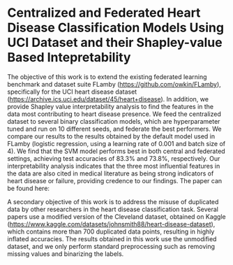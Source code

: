 # Centralized and Federated Heart Disease Classification Models Using UCI Dataset and their Shapley-value Based Intepretability
The objective of this work is to extend the existing federated learning benchmark and dataset suite FLamby (https://github.com/owkin/FLamby), specifically for the UCI heart disease dataset (https://archive.ics.uci.edu/dataset/45/heart+disease). In addition, we provide Shapley value interpretability analysis to find the features in the data most contributing to heart disease presence. We feed the centralized dataset to several binary classification models, which are hyperparameter tuned and run on 10 different seeds, and federate the best performers. We compare our results to the results obtained by the default model used in FLamby (logistic regression, using a learning rate of 0.001 and batch size of 4). We find that the SVM model performs best in both central and federated settings, achieving test accuracies of 83.3% and 73.8%, respectively. Our interpretability analysis indicates that the three most influential features in the data are also cited in medical literature as being strong indicators of heart disease or failure, providing credence to our findings. The paper can be found here: 

A secondary objective of this work is to address the misuse of duplicated data by other researchers in the heart disease classification task. Several papers use a modified version of the Cleveland dataset, obtained on Kaggle (https://www.kaggle.com/datasets/johnsmith88/heart-disease-dataset), which contains more than 700 duplicated data points, resulting in highly inflated accuracies. The results obtained in this work use the unmodified dataset, and we only perform standard preprocessing such as removing missing values and binarizing the labels. 
